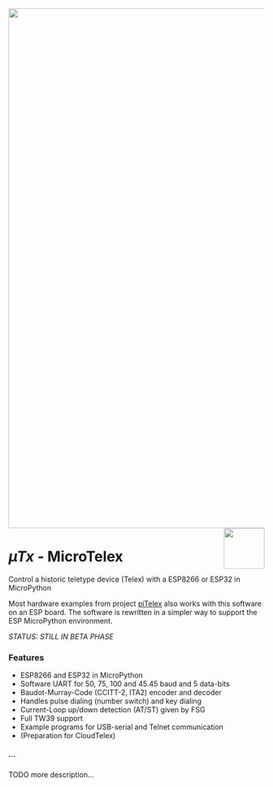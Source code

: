 <img src="https://raw.githubusercontent.com/wiki/fablab-wue/piTelex/img/Header.JPG" width="1024px">

<img src="https://raw.githubusercontent.com/wiki/fablab-wue/MicroTelex/img/MicroTelexLogo80.png" width="80px" align="right">

# *µTx* - MicroTelex

Control a historic teletype device (Telex) with a ESP8266 or ESP32 in MicroPython

Most hardware examples from project [piTelex](https://github.com/fablab-wue/piTelex) also works with this software on an ESP board.
The software is rewritten in a simpler way to support the ESP MicroPython environment.

_*STATUS: STILL IN BETA PHASE*_

### Features

* ESP8266 and ESP32 in MicroPython
* Software UART for 50, 75, 100 and 45.45 baud and 5 data-bits
* Baudot-Murray-Code (CCITT-2, ITA2) encoder and decoder
* Handles pulse dialing (number switch) and key dialing
* Current-Loop up/down detection (AT/ST) given by FSG
* Full TW39 support
* Example programs for USB-serial and Telnet communication
* (Preparation for CloudTelex)

##### ...


TODO more description...